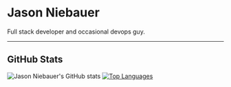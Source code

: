 # Jason Niebauer
Full stack developer and occasional devops guy.

<hr>

## GitHub Stats

![Jason Niebauer's GitHub stats](https://github-readme-stats.vercel.app/api?username=jasonniebauer&show_icons=false&private_count=true)
[![Top Languages](https://github-readme-stats.vercel.app/api/top-langs/?username=jasonniebauer&layout=compact)]()
